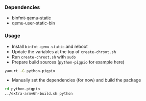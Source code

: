 ### Dependencies

* binfmt-qemu-static
* qemu-user-static-bin

### Usage

* Install `binfmt-qemu-static` and reboot
* Update the variables at the top of `create-chroot.sh`
* Run `create-chroot.sh` with `sudo`
* Prepare build sources (`python-pigpio` for example here)
```sh
yaourt -G python-pigpio
```
* Manually set the dependencies (for now) and build the package
```sh
cd python-pigpio
../extra-armv6h-build.sh python
```
